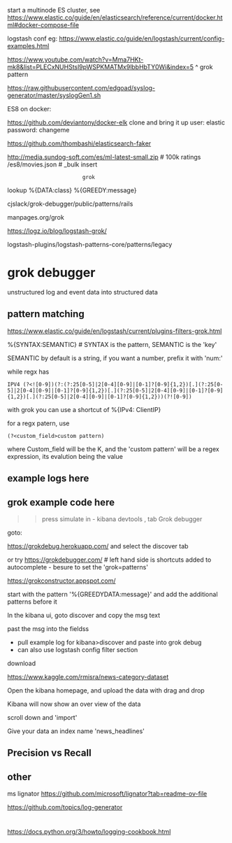 start a multinode ES cluster, see https://www.elastic.co/guide/en/elasticsearch/reference/current/docker.html#docker-compose-file


logstash conf eg: https://www.elastic.co/guide/en/logstash/current/config-examples.html


https://www.youtube.com/watch?v=Mma7HKt-mk8&list=PLECxNUHStsl9pWSPKMATMx9lbbHbTY0Wi&index=5
^ grok pattern

https://raw.githubusercontent.com/edgoad/syslog-generator/master/syslogGen1.sh

ES8 on docker:

https://github.com/deviantony/docker-elk
clone and bring it up
user: elastic
password: changeme



https://github.com/thombashi/elasticsearch-faker

http://media.sundog-soft.com/es/ml-latest-small.zip # 100k ratings
                            /es8/movies.json  # _bulk insert

                            grok

lookup
%{DATA:class}
%{GREEDY:message}


cjslack/grok-debugger/public/patterns/rails

manpages.org/grok

https://logz.io/blog/logstash-grok/

logstash-plugins/logstash-patterns-core/patterns/legacy




# grok debugger

unstructured log and event data into structured data

## pattern matching

https://www.elastic.co/guide/en/logstash/current/plugins-filters-grok.html

%{SYNTAX:SEMANTIC}   # SYNTAX is the pattern, SEMANTIC is the 'key' 

SEMANTIC by default is a string, if you want a number, prefix it with 'num:'

while regx has
```
IPV4 (?<![0-9])(?:(?:25[0-5]|2[0-4][0-9]|[0-1]?[0-9]{1,2})[.](?:25[0-5]|2[0-4][0-9]|[0-1]?[0-9]{1,2})[.](?:25[0-5]|2[0-4][0-9]|[0-1]?[0-9]{1,2})[.](?:25[0-5]|2[0-4][0-9]|[0-1]?[0-9]{1,2}))(?![0-9])
```

with grok you can use a shortcut of %{IPv4: ClientIP}

for a regx patern, use     
```
(?<custom_field>custom pattern)
```
where Custom_field will be the K, and the 'custom pattern' will be a  regex expression, its evalution being the value
## example logs here


## grok example code here


>> press simulate in - kibana devtools , tab Grok debugger

 goto:

https://grokdebug.herokuapp.com/  and select the discover tab

or try https://grokdebugger.com/  # left hand side is shortcuts added to autocomplete - besure to set the 'grok=patterns'

https://grokconstructor.appspot.com/

start with the pattern '%{GREEDYDATA:message}' and add the additional patterns before it

In the kibana ui, goto discover and copy the msg text 

past the msg into the fieldss


- pull example log for kibana>discover  and paste into grok debug
- can also use logstash config filter section

download 

https://www.kaggle.com/rmisra/news-category-dataset

Open the kibana homepage, and upload the data with drag and drop

Kibana will now show an over view of the data

scroll down and 'import'

Give your data an index name 'news_headlines'

## Precision vs Recall

## other


ms lignator  https://github.com/microsoft/lignator?tab=readme-ov-file

https://github.com/topics/log-generator
#
https://docs.python.org/3/howto/logging-cookbook.html
